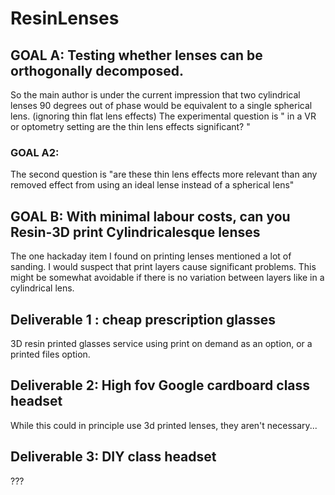 # ResinLenses
## GOAL A: Testing whether lenses can be orthogonally decomposed.
So the main author is under the current impression that two cylindrical lenses 90 degrees out of phase would be equivalent to a single spherical lens. (ignoring thin flat lens effects)
The experimental question is " in a VR or optometry setting are the thin lens effects significant? "
### GOAL A2:
The second question is "are these thin lens effects more relevant than any removed effect from using an ideal lense instead of a spherical lens"
## GOAL B: With minimal labour costs, can you Resin-3D print Cylindricalesque lenses
The one hackaday item I found on printing lenses mentioned a lot of sanding.
I would suspect that print layers cause significant problems.
This might be somewhat avoidable if there is no variation between layers like in a cylindrical lens.
## Deliverable 1 : cheap prescription glasses
3D resin printed glasses service using print on demand as an option, or a printed files option.
## Deliverable 2: High fov Google cardboard class headset
While this could in principle use 3d printed lenses, they aren't necessary...
## Deliverable 3: DIY class headset
???

